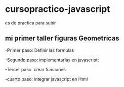 # cursopractico-javascript
es de practica para subir

## mi primer taller figuras Geometricas

-Primer paso: Definir las formulas 

-Segundo paso: implementarlas en javascript;

-Tercer paso: crear funciones

-cuarto paso: integrar javascript en Html